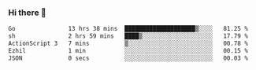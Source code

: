 ### Hi there 👋

<!--START_SECTION:waka-->

```txt
Go               13 hrs 38 mins  ████████████████████▒░░░░   81.25 %
sh               2 hrs 59 mins   ████▒░░░░░░░░░░░░░░░░░░░░   17.79 %
ActionScript 3   7 mins          ▒░░░░░░░░░░░░░░░░░░░░░░░░   00.78 %
Ezhil            1 min           ░░░░░░░░░░░░░░░░░░░░░░░░░   00.15 %
JSON             0 secs          ░░░░░░░░░░░░░░░░░░░░░░░░░   00.03 %
```

<!--END_SECTION:waka-->

<!--
**barahouei/barahouei** is a ✨ _special_ ✨ repository because its `README.md` (this file) appears on your GitHub profile.

Here are some ideas to get you started:

- 🔭 I’m currently working on ...
- 🌱 I’m currently learning ...
- 👯 I’m looking to collaborate on ...
- 🤔 I’m looking for help with ...
- 💬 Ask me about ...
- 📫 How to reach me: ...
- 😄 Pronouns: ...
- ⚡ Fun fact: ...
-->
